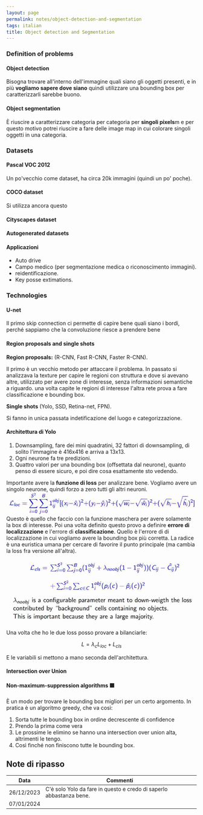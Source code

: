 ```yaml
---
layout: page
permalink: notes/object-detection-and-segmentation
tags: italian
title: Object detection and Segmentation
---
```


### Definition of problems
#### Object detection
Bisogna trovare all'interno dell'immagine quali siano gli oggetti presenti, e in più **vogliamo sapere dove siano** quindi utilizzare una bounding box per caratterizzarli sarebbe buono.

#### Object segmentation
È riuscire a caratterizzare categoria per categoria per **singoli pixels**m e per questo motivo potrei riuscire a fare delle image map in cui colorare singoli oggetti in una categoria.

### Datasets

#### Pascal VOC 2012
Un po'vecchio come dataset, ha circa 20k immagini (quindi un po' poche).

#### COCO dataset
Si utilizza ancora questo

#### Cityscapes dataset
#### Autogenerated datasets

#### Applicazioni
- Auto drive
- Campo medico (per segmentazione medica o riconoscimento immagini).
- reidentificazione.
- Key posse extimations.

### Technologies

#### U-net
Il primo skip connection ci permette di capire bene quali siano i bordi, perché sappiamo che la convoluzione riesce a prendere bene 

#### Region proposals and single shots

**Region proposals:**
(R-CNN, Fast R-CNN, Faster R-CNN).

Il primo è un vecchio metodo per attaccare il problema.
In passato si analizzava la texture per capire le regioni con struttura e dove si avevano altre, utilizzato per avere zone di interesse, senza informazioni semantiche a riguardo.
una volta capite le regioni di interesse l'altra rete prova a fare classificazione e bounding box.

**Single shots**
(Yolo, SSD, Retina-net, FPN).

Si fanno in unica passata indetificazione del luogo e categorizzazione.

#### Architettura di Yolo
1. Downsampling, fare dei mini quadratini, 32 fattori di downsampling, di solito l'immagine è 416x416 e arriva a 13x13.
2. Ogni neurone fa tre predizioni.
3. Quattro valori per una bounding box (offsettata dal neurone), quanto penso di essere sicuro, e poi dire cosa esattamente sto vedendo.

Importante avere la **funzione di loss** per analizzare bene. Vogliamo avere un singolo neurone, quindi forzo a zero tutti gli altri neuroni.
<img src="/images/notes/Object detection and Segmentation-1701855390753.jpeg" alt="Object detection and Segmentation-1701855390753">
Questo è quello che faccio con la funzione maschera per avere solamente la box di interesse.
Poi una volta definito questo provo a definire **errore di localizzazione** e l'errore di **classificazione**.
Quello è l'errore di di localizzazione in cui vogliamo avere la bounding box più corretta.
La radice è una euristica umana per cercare di favorire il punto principale (ma cambia la loss fra versione all'altra).

<img src="/images/notes/Object detection and Segmentation-1701855589245.jpeg" alt="Object detection and Segmentation-1701855589245">
Una volta che ho le due loss posso provare a bilanciarle:

$$
L = \lambda_{c}L_{loc} + L_{cls}
$$

E le variabili si mettono a mano seconda dell'architettura.


#### Intersection over Union

#### Non-maximum-suppression algorithms 🟩
È un modo per trovare le bounding box migliori per un certo argomento.
In pratica è un algoritmo greedy, che va così:
1. Sorta tutte le bounding box in ordine decrescente di confidence
2. Prendo la prima come vera
3. Le prossime le elimino se hanno una intersection over union alta, altrimenti le tengo.
4. Così finché non finiscono tutte le bounding box.

## Note di ripasso

| Data | Commenti |
| ---- | ---- |
| 26/12/2023 | C'è solo Yolo da fare in questo e credo di saperlo abbastanza bene. |
| 07/01/2024 |  |